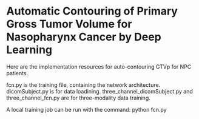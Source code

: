 # Automatic Contouring of Primary Gross Tumor Volume for Nasopharynx Cancer by Deep Learning
Here are the implementation resources for auto-contouring GTVp for NPC patients. <br>

fcn.py is the training file, containing the network architecture.
dicomSubject.py is for data loadining.
three_channel_dicomSubject.py and three_channel_fcn.py are for three-modality data training.

A local training job can be run with the command:
python fcn.py
